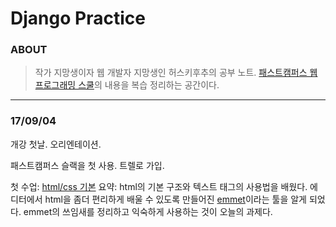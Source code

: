 # Django Practice

### ABOUT
>작가 지망생이자 웹 개발자 지망생인 허스키후추의 공부 노트.
>[패스트캠퍼스 웹 프로그래밍 스쿨](http://school.fastcampus.co.kr/dev_wps/?utm_source=fccamp&utm_medium=referral&utm_campaign=dev_wps)의 내용을 복습 정리하는 공간이다.

<hr>

### 17/09/04

개강 첫날. 오리엔테이션.

패스트캠퍼스 슬랙을 첫 사용.
트렐로 가입.

첫 수업: [html/css 기본](https://github.com/huskyhoochu/django/blob/master/markdown/17:09:04.md)
요약: html의 기본 구조와 텍스트 태그의 사용법을 배웠다. 에디터에서 html을 좀더 편리하게 배울 수 있도록 만들어진 [emmet](https://docs.emmet.io/)이라는 툴을 알게 되었다. emmet의 쓰임새를 정리하고 익숙하게 사용하는 것이 오늘의 과제다.
